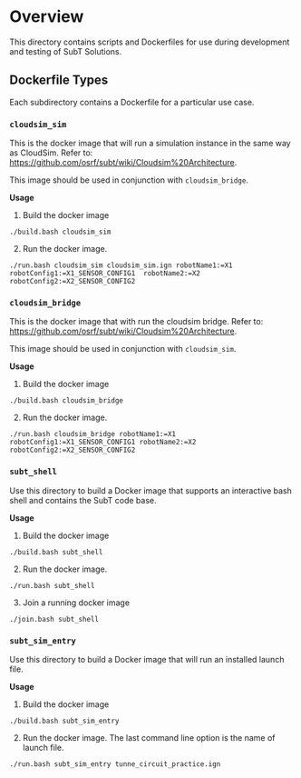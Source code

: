 # Overview

This directory contains scripts and Dockerfiles for use during development
and testing of SubT Solutions.

## Dockerfile Types

Each subdirectory contains a Dockerfile for a particular use case.

### `cloudsim_sim`

This is the docker image that will run a simulation instance in the
same way as CloudSim. Refer to: https://github.com/osrf/subt/wiki/Cloudsim%20Architecture.

This image should be used in conjunction with `cloudsim_bridge`.

**Usage**

1. Build the docker image

```
./build.bash cloudsim_sim
```

2. Run the docker image.

```
./run.bash cloudsim_sim cloudsim_sim.ign robotName1:=X1 robotConfig1:=X1_SENSOR_CONFIG1  robotName2:=X2 robotConfig2:=X2_SENSOR_CONFIG2
```

### `cloudsim_bridge`

This is the docker image that with run the cloudsim bridge. Refer to:
https://github.com/osrf/subt/wiki/Cloudsim%20Architecture.

This image should be used in conjunction with `cloudsim_sim`.

**Usage**

1. Build the docker image

```
./build.bash cloudsim_bridge
```

2. Run the docker image.

```
./run.bash cloudsim_bridge robotName1:=X1 robotConfig1:=X1_SENSOR_CONFIG1 robotName2:=X2 robotConfig2:=X2_SENSOR_CONFIG2
```

### `subt_shell`

Use this directory to build a Docker image that supports an interactive bash shell and contains the SubT code base.

**Usage**

1. Build the docker image

```
./build.bash subt_shell
```

2. Run the docker image.

```
./run.bash subt_shell
```

3. Join a running docker image

```
./join.bash subt_shell

```

### `subt_sim_entry`

Use this directory to build a Docker image that will run an installed launch file.

**Usage**

1. Build the docker image

```
./build.bash subt_sim_entry
```

2. Run the docker image. The last command line option is the name of launch
   file.

```
./run.bash subt_sim_entry tunne_circuit_practice.ign
```
